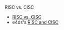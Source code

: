 RISC vs. CISC

* [RISC vs. CISC](https://dsaint31.tistory.com/entry/CE-Instruction-Set-Architecture-RISC-vs-CISC)
* e4ds's [RISC and CISC](https://www.e4ds.com/sub_view.asp?ch=2&t=0&idx=14311)